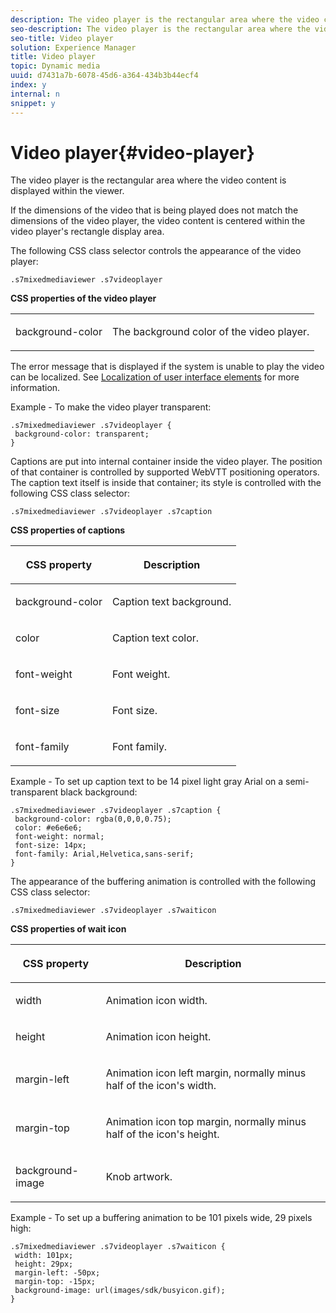 ```yaml
---
description: The video player is the rectangular area where the video content is displayed within the viewer.
seo-description: The video player is the rectangular area where the video content is displayed within the viewer.
seo-title: Video player
solution: Experience Manager
title: Video player
topic: Dynamic media
uuid: d7431a7b-6078-45d6-a364-434b3b44ecf4
index: y
internal: n
snippet: y
---
```


# Video player{#video-player}

The video player is the rectangular area where the video content is displayed within the viewer.

<a id="section_061E550C1C1D4DB2BD663A898895B38C"></a>

If the dimensions of the video that is being played does not match the dimensions of the video player, the video content is centered within the video player's rectangle display area.

The following CSS class selector controls the appearance of the video player:

```
.s7mixedmediaviewer .s7videoplayer
```

**CSS properties of the video player**

<table id="table_C48C56E696304C9BAFEE71BA9EA9A174"> 
 <tbody> 
  <tr> 
   <td colname="col1"> <p> <span class="codeph"> background-color </span> </p> </td> 
   <td colname="col2"> <p> The background color of the video player. </p> </td> 
  </tr> 
 </tbody> 
</table>

The error message that is displayed if the system is unable to play the video can be localized. See [Localization of user interface elements](../../../c-html5-s7-aem-asset-viewers/c-html5-mixedmedia-viewer-about/c-html5-mixedmedia-viewer-localization.md#concept-16262b8096474d6c9c018c3e99110dd1) for more information.

Example - To make the video player transparent:

```
.s7mixedmediaviewer .s7videoplayer { 
 background-color: transparent; 
}
```

Captions are put into internal container inside the video player. The position of that container is controlled by supported WebVTT positioning operators. The caption text itself is inside that container; its style is controlled with the following CSS class selector:

```
.s7mixedmediaviewer .s7videoplayer .s7caption
```

**CSS properties of captions**

<table id="table_5417B0C0343747649502629F43DF231A"> 
 <thead> 
  <tr> 
   <th colname="col1" class="entry"> <p>CSS property </p> </th> 
   <th colname="col2" class="entry"> <p>Description </p> </th> 
  </tr> 
 </thead>
 <tbody> 
  <tr> 
   <td colname="col1"> <p> <span class="codeph"> background-color </span> </p> </td> 
   <td colname="col2"> <p>Caption text background. </p> </td> 
  </tr> 
  <tr> 
   <td colname="col1"> <p> <span class="codeph"> color </span> </p> </td> 
   <td colname="col2"> <p>Caption text color. </p> </td> 
  </tr> 
  <tr> 
   <td colname="col1"> <p> <span class="codeph"> font-weight </span> </p> </td> 
   <td colname="col2"> <p>Font weight. </p> </td> 
  </tr> 
  <tr> 
   <td colname="col1"> <p> <span class="codeph"> font-size </span> </p> </td> 
   <td colname="col2"> <p>Font size. </p> </td> 
  </tr> 
  <tr> 
   <td colname="col1"> <p> <span class="codeph"> font-family </span> </p> </td> 
   <td colname="col2"> <p>Font family. </p> </td> 
  </tr> 
 </tbody> 
</table>

Example - To set up caption text to be 14 pixel light gray Arial on a semi-transparent black background:

```
.s7mixedmediaviewer .s7videoplayer .s7caption { 
 background-color: rgba(0,0,0,0.75); 
 color: #e6e6e6; 
 font-weight: normal; 
 font-size: 14px; 
 font-family: Arial,Helvetica,sans-serif; 
}
```

The appearance of the buffering animation is controlled with the following CSS class selector:

```
.s7mixedmediaviewer .s7videoplayer .s7waiticon
```

**CSS properties of wait icon**

<table id="table_8DB41A0FF2A746F78B763564C4F3EBE0"> 
 <thead> 
  <tr> 
   <th colname="col1" class="entry"> <p>CSS property </p> </th> 
   <th colname="col2" class="entry"> <p>Description </p> </th> 
  </tr> 
 </thead>
 <tbody> 
  <tr> 
   <td colname="col1"> <p> <span class="codeph"> width </span> </p> </td> 
   <td colname="col2"> <p> Animation icon width. </p> </td> 
  </tr> 
  <tr> 
   <td colname="col1"> <p> <span class="codeph"> height </span> </p> </td> 
   <td colname="col2"> <p> Animation icon height. </p> </td> 
  </tr> 
  <tr> 
   <td colname="col1"> <p> <span class="codeph"> margin-left </span> </p> </td> 
   <td colname="col2"> <p> Animation icon left margin, normally minus half of the icon's width. </p> </td> 
  </tr> 
  <tr> 
   <td colname="col1"> <p> <span class="codeph"> margin-top </span> </p> </td> 
   <td colname="col2"> <p> Animation icon top margin, normally minus half of the icon's height. </p> </td> 
  </tr> 
  <tr> 
   <td colname="col1"> <p> <span class="codeph"> background-image </span> </p> </td> 
   <td colname="col2"> <p> Knob artwork. </p> </td> 
  </tr> 
 </tbody> 
</table>

Example - To set up a buffering animation to be 101 pixels wide, 29 pixels high:

```
.s7mixedmediaviewer .s7videoplayer .s7waiticon { 
 width: 101px; 
 height: 29px; 
 margin-left: -50px; 
 margin-top: -15px; 
 background-image: url(images/sdk/busyicon.gif); 
}
```

